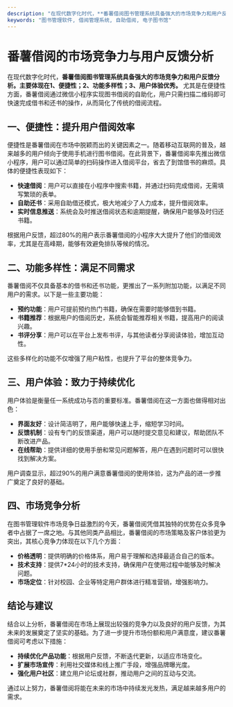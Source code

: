 ```yaml
---
description: "在现代数字化时代，**番薯借阅图书管理系统具备强大的市场竞争力和用户反馈分析。主要体现在1、便捷性；2、功能多样性；3、用户体验优秀。** 尤其是在便捷性方面，番薯借阅通过微信小程序实现图书借阅的自助化，用户只需扫描二维码即可快速完成借书和还书的操作，从而简化了传统的借阅流程。"
keywords: "图书管理软件, 借阅管理系统, 自助借阅, 电子图书馆"
---
```

# 番薯借阅的市场竞争力与用户反馈分析

在现代数字化时代，**番薯借阅图书管理系统具备强大的市场竞争力和用户反馈分析。主要体现在1、便捷性；2、功能多样性；3、用户体验优秀。** 尤其是在便捷性方面，番薯借阅通过微信小程序实现图书借阅的自助化，用户只需扫描二维码即可快速完成借书和还书的操作，从而简化了传统的借阅流程。

## **一、便捷性：提升用户借阅效率**

便捷性是番薯借阅在市场中脱颖而出的关键因素之一。随着移动互联网的普及，越来越多的用户倾向于使用手机进行图书借阅。在此背景下，番薯借阅率先推出微信小程序，用户可以通过简单的扫码操作进入借阅平台，省去了到馆借书的麻烦。具体的便捷性表现如下：

- **快速借阅**：用户可以直接在小程序中搜索书籍，并通过扫码完成借阅，无需填写繁琐的表单。
- **自助还书**：采用自助借还模式，极大地减少了人力成本，提升借阅效率。
- **实时信息推送**：系统会及时推送借阅状态和逾期提醒，确保用户能够及时归还书籍。

根据用户反馈，超过80%的用户表示番薯借阅的小程序大大提升了他们的借阅效率，尤其是在高峰期，能够有效避免排队等候的情况。

## **二、功能多样性：满足不同需求**

番薯借阅不仅具备基本的借书和还书功能，更推出了一系列附加功能，以满足不同用户的需求。以下是一些主要功能：

- **预约功能**：用户可提前预约热门书籍，确保在需要时能够借到书籍。
- **书籍推荐**：根据用户的借阅历史，系统会智能推荐相关书籍，提高用户的阅读兴趣。
- **书评分享**：用户可以在平台上发布书评，与其他读者分享阅读体验，增加互动性。

这些多样化的功能不仅增强了用户粘性，也提升了平台的整体竞争力。

## **三、用户体验：致力于持续优化**

用户体验是衡量任一系统成功与否的重要标准。番薯借阅在这一方面也做得相对出色：

- **界面友好**：设计简洁明了，用户能够快速上手，缩短学习时间。
- **反馈机制**：设有专门的反馈渠道，用户可以随时提交意见和建议，帮助团队不断改进产品。
- **在线帮助**：提供详细的使用手册和常见问题解答，用户在遇到问题时可以很快找到解决方案。

用户调查显示，超过90%的用户满意番薯借阅的使用体验，这为产品的进一步推广奠定了良好的基础。

## **四、市场竞争分析**

在图书管理软件市场竞争日益激烈的今天，番薯借阅凭借其独特的优势在众多竞争者中占据了一席之地。与其他同类产品相比，番薯借阅的市场策略及客户体验更为突出，其核心竞争力体现在以下几个方面：

- **价格透明**：提供明确的价格体系，用户易于理解和选择最适合自己的版本。
- **技术支持**：提供7*24小时的技术支持，确保用户在使用过程中能够及时解决问题。
- **市场定位**：针对校园、企业等特定用户群体进行精准营销，增强影响力。

## **结论与建议**

结合以上分析，番薯借阅在市场上展现出较强的竞争力以及良好的用户反馈，为其未来的发展奠定了坚实的基础。为了进一步提升市场份额和用户满意度，建议番薯借阅可考虑以下措施：

- **持续优化产品功能**：根据用户反馈，不断迭代更新，以适应市场变化。
- **扩展市场宣传**：利用社交媒体和线上推广手段，增强品牌曝光度。
- **强化用户社区**：建立用户论坛或社群，推动用户之间的互动与交流。

通过以上努力，番薯借阅将能在未来的市场中持续发光发热，满足越来越多用户的需求。
